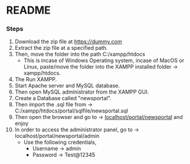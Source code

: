 # README

### Steps

1. Download the zip file at https://dummy.com
2. Extract the zip file at a specified path.
3. Then, move the folder into the path C:/xampp/htdocs
    - This is incase of Windows Operating system, incase of MacOS or Linux, paste/move the folder into the XAMPP installed folder → xampp/htdocs.
4. The Run XAMPP.
5. Start Apache server and MySQL database.
6. Then open MySQL administrator from the XAMPP GUI.
7. Create a Database called "newsportal".
8. Then import the .sql file from → C:/xampp/htdocs/portal/sqlfile/newsportal.sql
9. Then open the browser and go to → [localhost/portal/newsportal](http://localhost/portal/newsportal) and enjoy
10. In order to access the administrator panel, go to → localhost/portal/newsportal/admin
    - Use the following credentials,
        - Username → admin
        - Password → Test@12345